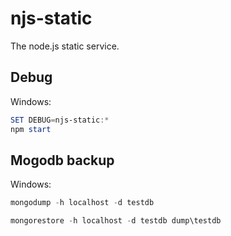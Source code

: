 # njs-static

The node.js static service.

## Debug

Windows:

```powershell
SET DEBUG=njs-static:*
npm start
```



## Mogodb backup

Windows:

```powershell
mongodump -h localhost -d testdb

mongorestore -h localhost -d testdb dump\testdb
```

